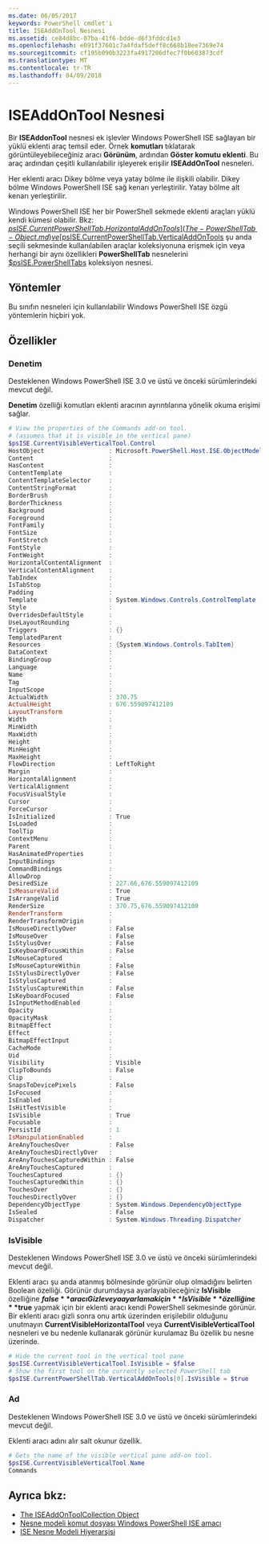 ```yaml
---
ms.date: 06/05/2017
keywords: PowerShell cmdlet'i
title: ISEAddOnTool Nesnesi
ms.assetid: ce84d8bc-07ba-41f6-bdde-d6f3fddcd1e3
ms.openlocfilehash: e091f37601c7a4fdaf5deff8c668b18ee7369e74
ms.sourcegitcommit: cf195b090b3223fa4917206dfec7f0b603873cdf
ms.translationtype: MT
ms.contentlocale: tr-TR
ms.lasthandoff: 04/09/2018
---
```

# <a name="the-iseaddontool-object"></a>ISEAddOnTool Nesnesi

Bir **ISEAddonTool** nesnesi ek işlevler Windows PowerShell ISE sağlayan bir yüklü eklenti araç temsil eder. Örnek **komutları** tıklatarak görüntüleyebileceğiniz aracı **Görünüm**, ardından **Göster komutu eklenti**. Bu araç ardından çeşitli kullanılabilir işleyerek erişilir **ISEAddOnTool** nesneleri.

Her eklenti aracı Dikey bölme veya yatay bölme ile ilişkili olabilir. Dikey bölme Windows PowerShell ISE sağ kenarı yerleştirilir. Yatay bölme alt kenarı yerleştirilir.

Windows PowerShell ISE her bir PowerShell sekmede eklenti araçları yüklü kendi kümesi olabilir. Bkz: [$psISE.CurrentPowerShellTab.HorizontalAddOnTools](The-PowerShellTab-Object.md) ve [$psISE.CurrentPowerShellTab.VerticalAddOnTools](The-PowerShellTab-Object.md) şu anda seçili sekmesinde kullanılabilen araçlar koleksiyonuna erişmek için veya herhangi bir aynı özellikleri **PowerShellTab** nesnelerini [$psISE.PowerShellTabs](The-PowerShellTabCollection-Object.md) koleksiyon nesnesi.

## <a name="methods"></a>Yöntemler

Bu sınıfın nesneleri için kullanılabilir Windows PowerShell ISE özgü yöntemlerin hiçbiri yok.

## <a name="properties"></a>Özellikler

### <a name="control"></a>Denetim

Desteklenen Windows PowerShell ISE 3.0 ve üstü ve önceki sürümlerindeki mevcut değil.

**Denetim** özelliği komutları eklenti aracının ayrıntılarına yönelik okuma erişimi sağlar.

```powershell
# View the properties of the Commands add-on tool.
# (assumes that it is visible in the vertical pane)
$psISE.CurrentVisibleVerticalTool.Control
HostObject                  : Microsoft.PowerShell.Host.ISE.ObjectModelRoot
Content                     :
HasContent                  :
ContentTemplate             :
ContentTemplateSelector     :
ContentStringFormat         :
BorderBrush                 :
BorderThickness             :
Background                  :
Foreground                  :
FontFamily                  :
FontSize                    :
FontStretch                 :
FontStyle                   :
FontWeight                  :
HorizontalContentAlignment  :
VerticalContentAlignment    :
TabIndex                    :
IsTabStop                   :
Padding                     :
Template                    : System.Windows.Controls.ControlTemplate
Style                       :
OverridesDefaultStyle       :
UseLayoutRounding           :
Triggers                    : {}
TemplatedParent             :
Resources                   : {System.Windows.Controls.TabItem}
DataContext                 :
BindingGroup                :
Language                    :
Name                        :
Tag                         :
InputScope                  :
ActualWidth                 : 370.75
ActualHeight                : 676.559097412109
LayoutTransform             :
Width                       :
MinWidth                    :
MaxWidth                    :
Height                      :
MinHeight                   :
MaxHeight                   :
FlowDirection               : LeftToRight
Margin                      :
HorizontalAlignment         :
VerticalAlignment           :
FocusVisualStyle            :
Cursor                      :
ForceCursor                 :
IsInitialized               : True
IsLoaded                    :
ToolTip                     :
ContextMenu                 :
Parent                      :
HasAnimatedProperties       :
InputBindings               :
CommandBindings             :
AllowDrop                   :
DesiredSize                 : 227.66,676.559097412109
IsMeasureValid              : True
IsArrangeValid              : True
RenderSize                  : 370.75,676.559097412109
RenderTransform             :
RenderTransformOrigin       :
IsMouseDirectlyOver         : False
IsMouseOver                 : False
IsStylusOver                : False
IsKeyboardFocusWithin       : False
IsMouseCaptured             :
IsMouseCaptureWithin        : False
IsStylusDirectlyOver        : False
IsStylusCaptured            :
IsStylusCaptureWithin       : False
IsKeyboardFocused           : False
IsInputMethodEnabled        :
Opacity                     :
OpacityMask                 :
BitmapEffect                :
Effect                      :
BitmapEffectInput           :
CacheMode                   :
Uid                         :
Visibility                  : Visible
ClipToBounds                : False
Clip                        :
SnapsToDevicePixels         : False
IsFocused                   :
IsEnabled                   :
IsHitTestVisible            :
IsVisible                   : True
Focusable                   :
PersistId                   : 1
IsManipulationEnabled       :
AreAnyTouchesOver           : False
AreAnyTouchesDirectlyOver   :
AreAnyTouchesCapturedWithin : False
AreAnyTouchesCaptured       :
TouchesCaptured             : {}
TouchesCapturedWithin       : {}
TouchesOver                 : {}
TouchesDirectlyOver         : {}
DependencyObjectType        : System.Windows.DependencyObjectType
IsSealed                    : False
Dispatcher                  : System.Windows.Threading.Dispatcher
```

### <a name="isvisible"></a>IsVisible

Desteklenen Windows PowerShell ISE 3.0 ve üstü ve önceki sürümlerindeki mevcut değil.

Eklenti aracı şu anda atanmış bölmesinde görünür olup olmadığını belirten Boolean özelliği. Görünür durumdaysa ayarlayabileceğiniz **IsVisible** özelliğine **$false** aracı Gizle veya ayarlamak için **IsVisible** özelliğine **$true** yapmak için bir eklenti aracı kendi PowerShell sekmesinde görünür. Bir eklenti aracı gizli sonra onu artık üzerinden erişilebilir olduğunu unutmayın **CurrentVisibleHorizontalTool** veya **CurrentVisibleVerticalTool** nesneleri ve bu nedenle kullanarak görünür kurulamaz Bu özellik bu nesne üzerinde.

```powershell
# Hide the current tool in the vertical tool pane
$psISE.CurrentVisibleVerticalTool.IsVisible = $false
# Show the first tool on the currently selected PowerShell tab
$psISE.CurrentPowerShellTab.VerticalAddOnTools[0].IsVisible = $true
```

### <a name="name"></a>Ad

Desteklenen Windows PowerShell ISE 3.0 ve üstü ve önceki sürümlerindeki mevcut değil.

Eklenti aracı adını alır salt okunur özellik.

```powershell
# Gets the name of the visible vertical pane add-on tool.
$psISE.CurrentVisibleVerticalTool.Name
Commands
```

## <a name="see-also"></a>Ayrıca bkz:

- [The ISEAddOnToolCollection Object](The-ISEAddOnToolCollection-Object.md)
- [Nesne modeli komut dosyası Windows PowerShell ISE amacı](Purpose-of-the-Windows-PowerShell-ISE-Scripting-Object-Model.md)
- [ISE Nesne Modeli Hiyerarşisi](The-ISE-Object-Model-Hierarchy.md)